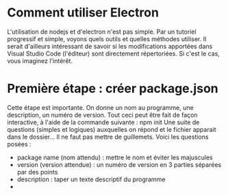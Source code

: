 # Comment utiliser Electron
L'utilisation de nodejs et d'electron n'est pas simple.
Par un tutoriel progressif et simple, voyons quels outils et quelles méthodes utiliser.
Il serait d'ailleurs intéressant de savoir si les modifications apportées dans Visual Studio Code (l'éditeur) sont directement répertoriées. Si c'est le cas, vous imaginez l'intérêt.

# Première étape : créer package.json
Cette étape est importante. On donne un nom au programme, une description, un numéro de version.
Tout ceci peut être fait de façon interactive, à l'aide de la commande suivante :
  npm init
 Une suite de questions (simples et logiques) auxquelles on répond et le fichier apparait dans le dossier... 
 Il ne faut pas mettre de guillemets. Voici les questions posées :
 - package name (nom attendu) : mettre le nom et éviter les majuscules
 - version (version attendue) : un numéro de version en 3 parties séparées par des points
 - description : taper un texte descriptif du programme
 -   
